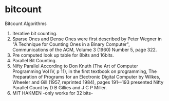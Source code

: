 # bitcount
Bitcount Algorithms

1. Iterative bit counting.
2. Sparse Ones and Dense Ones were first described by Peter Wegner in  "A Technique for Counting Ones in a Binary Computer", Communications of the ACM, Volume 3 (1960) Number 5, page 322.
3. Pre computed look up table for 8bits and 16bits.
4. Parallel Bit Counting.
5. Nifty Parallel According to Don Knuth (The Art of Computer Programming Vol IV, p 11), in the first textbook on programming, The Preparation of Programs for an Electronic Digital Computer by Wilkes, Wheeler and Gill (1957, reprinted 1984), pages 191--193 presented Nifty Parallel Count by D B Gillies and J C P Miller.
6. MIT HAKMEN -only works for 32 bits-